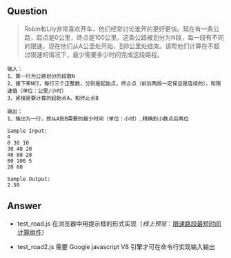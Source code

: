 ## Question
>Robin和Lily非常喜欢开车，他们经常讨论谁开的更好更快。现在有一条公路，起点是0公里，终点是100公里。这条公路被划分为N段，每一段有不同的限速。现在他们从A公里处开始，到B公里处结束。请帮他们计算在不超过限速的情况下，最少需要多少时间完成这段路程。

```
输入：
1、第一行为公路划分的段数N
2、接下来N行，每行三个正整数，分别是起始点，终止点（前后两段一定保证是连续的），和限速值（单位：公里/小时）
3、紧接是要计算的起始点A，和终止点B

输出：
1、输出为一行，即从A到B需要的最少时间（单位：小时）,精确到小数点后两位

Sample Input:
4
0 30 10
30 40 20
40 80 20
80 100 5
20 60

Sample Output:
2.50
```
## Answer

- test_road.js 在浏览器中用提示框的形式实现（*线上预览*：[限速路段最短时间计算组件](https://simplecoco.github.io/demo/test_road/index.html)）

- test_road2.js 需要 Google javascript V8 引擎才可在命令行实现输入输出

